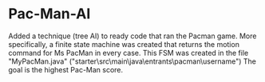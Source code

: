 # Pac-Man-AI
Added a technique (tree AI) to ready code that ran the Pacman game. More specifically, a finite state machine was created that returns the motion command for Ms PacMan in every case.
This FSM was created in the file "MyPacMan.java" ("starter\src\main\java\entrants\pacman\username")
The goal is the highest Pac-Man score.
